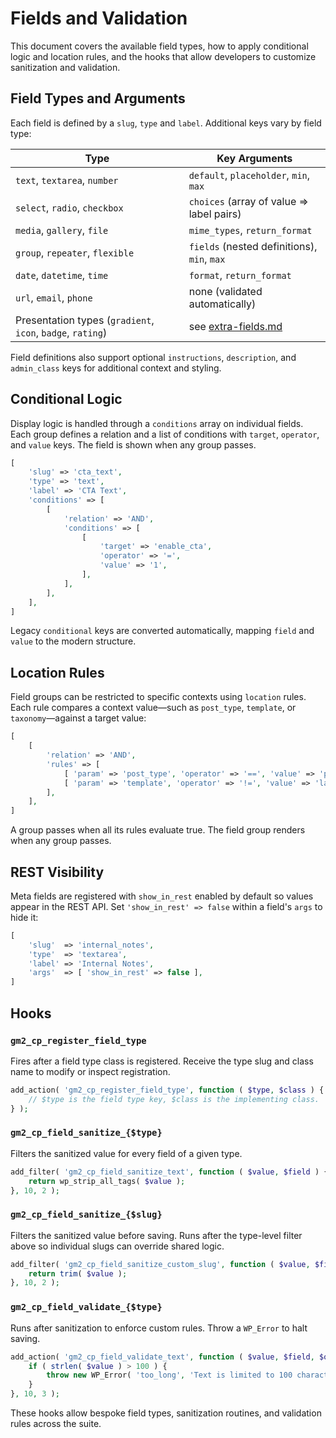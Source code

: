 # Fields and Validation

This document covers the available field types, how to apply conditional logic and location rules, and the hooks that allow developers to customize sanitization and validation.

## Field Types and Arguments

Each field is defined by a `slug`, `type` and `label`. Additional keys vary by field type:

| Type | Key Arguments |
| ---- | ------------- |
| `text`, `textarea`, `number` | `default`, `placeholder`, `min`, `max` |
| `select`, `radio`, `checkbox` | `choices` (array of value ⇒ label pairs) |
| `media`, `gallery`, `file` | `mime_types`, `return_format` |
| `group`, `repeater`, `flexible` | `fields` (nested definitions), `min`, `max` |
| `date`, `datetime`, `time` | `format`, `return_format` |
| `url`, `email`, `phone` | none (validated automatically) |
| Presentation types (`gradient`, `icon`, `badge`, `rating`) | see [extra-fields.md](extra-fields.md) |

Field definitions also support optional `instructions`, `description`, and `admin_class` keys for additional context and styling.

## Conditional Logic

Display logic is handled through a `conditions` array on individual fields. Each group defines a relation and a list of conditions with `target`, `operator`, and `value` keys. The field is shown when any group passes.

```php
[
    'slug' => 'cta_text',
    'type' => 'text',
    'label' => 'CTA Text',
    'conditions' => [
        [
            'relation' => 'AND',
            'conditions' => [
                [
                    'target' => 'enable_cta',
                    'operator' => '=',
                    'value' => '1',
                ],
            ],
        ],
    ],
]
```

Legacy `conditional` keys are converted automatically, mapping `field` and `value` to the modern structure.

## Location Rules

Field groups can be restricted to specific contexts using `location` rules. Each rule compares a context value—such as `post_type`, `template`, or `taxonomy`—against a target value:

```php
[
    [
        'relation' => 'AND',
        'rules' => [
            [ 'param' => 'post_type', 'operator' => '==', 'value' => 'product' ],
            [ 'param' => 'template', 'operator' => '!=', 'value' => 'landing.php' ],
        ],
    ],
]
```

A group passes when all its rules evaluate true. The field group renders when any group passes.

## REST Visibility

Meta fields are registered with `show_in_rest` enabled by default so values appear in the REST API. Set `'show_in_rest' => false` within a field's `args` to hide it:

```php
[
    'slug'  => 'internal_notes',
    'type'  => 'textarea',
    'label' => 'Internal Notes',
    'args'  => [ 'show_in_rest' => false ],
]
```

## Hooks

### `gm2_cp_register_field_type`
Fires after a field type class is registered. Receive the type slug and class name to modify or inspect registration.

```php
add_action( 'gm2_cp_register_field_type', function ( $type, $class ) {
    // $type is the field type key, $class is the implementing class.
} );
```

### `gm2_cp_field_sanitize_{$type}`
Filters the sanitized value for every field of a given type.

```php
add_filter( 'gm2_cp_field_sanitize_text', function ( $value, $field ) {
    return wp_strip_all_tags( $value );
}, 10, 2 );
```

### `gm2_cp_field_sanitize_{$slug}`
Filters the sanitized value before saving. Runs after the type-level filter above so individual slugs can override shared logic.

```php
add_filter( 'gm2_cp_field_sanitize_custom_slug', function ( $value, $field ) {
    return trim( $value );
}, 10, 2 );
```

### `gm2_cp_field_validate_{$type}`
Runs after sanitization to enforce custom rules. Throw a `WP_Error` to halt saving.

```php
add_action( 'gm2_cp_field_validate_text', function ( $value, $field, $object_id ) {
    if ( strlen( $value ) > 100 ) {
        throw new WP_Error( 'too_long', 'Text is limited to 100 characters.' );
    }
}, 10, 3 );
```

These hooks allow bespoke field types, sanitization routines, and validation rules across the suite.

